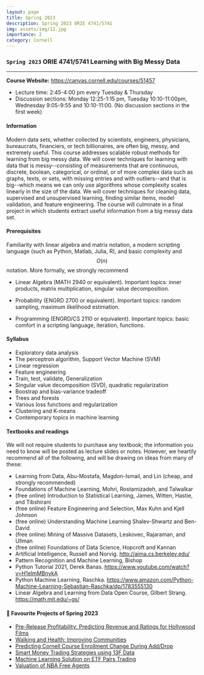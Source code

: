 ```yaml
---
layout: page
title: Spring 2023
description: Spring 2023 ORIE 4741/5741
img: assets/img/12.jpg
importance: 2
category: Cornell
---
```


###  `Spring 2023` ORIE 4741/5741 Learning with Big Messy Data
---

**Course Website:** <https://canvas.cornell.edu/courses/51457>

- Lecture time: 2:45-4:00 pm every Tuesday & Thursday
- Discussion sections: Monday 12:25-1:15 pm, Tuesday 10:10-11:00pm, Wednesday 9:05-9:55 and 10:10-11:00. (No discussion sections in the first week)

#### **Information** 

Modern data sets, whether collected by scientists, engineers, physicians, bureaucrats, financiers, or tech billionaires, are often big, messy, and extremely useful. This course addresses scalable robust methods for learning from big messy data. We will cover techniques for learning with data that is messy--consisting of measurements that are continuous, discrete, boolean, categorical, or ordinal, or of more complex data such as graphs, texts, or sets, with missing entries and with outliers--and that is big--which means we can only use algorithms whose complexity scales linearly in the size of the data. We will cover techniques for cleaning data, supervised and unsupervised learning, finding similar items, model validation, and feature engineering. The course will culminate in a final project in which students extract useful information from a big messy data set.

#### **Prerequisites**
Familiarity with linear algebra and matrix notation, a modern scripting language (such as Python, Matlab, Julia, R), and basic complexity and $$O(n)$$ notation. More formally, we strongly recommend

- Linear Algebra (MATH 2940 or equivalent). Important topics: inner products, matrix multiplication, singular value decomposition.
	
- Probability (ENGRD 2700 or equivalent). Important topics: random sampling, maximum likelihood estimation.
	
- Programming (ENGRD/CS 2110 or equivalent). Important topics: basic comfort in a scripting language, iteration, functions.


#### **Syllabus**
- Exploratory data analysis
- The perceptron algorithm, Support Vector Machine (SVM)
- Linear regression
- Feature engineering
- Train, test, validate, Generalization
- Singular value decomposition (SVD), quadratic regularization
- Boostrap and bias-variance tradeoff
- Trees and forests
- Various loss functions and regularization
- Clustering and K-means
- Contemporary topics in machine learning

#### **Textbooks and readings**
We will not require students to purchase any textbook; the information you need to know will be posted as lecture slides or notes. However, we heartily recommend all of the following, and will be drawing on ideas from many of these:
- Learning from Data, Abu-Mostafa, Magdon-Ismail, and Lin (cheap, and strongly recommended)
- Foundations of Machine Learning, Mohri, Rostamizadeh, and Talwalkar
- (free online) Introduction to Statistical Learning, James, Witten, Hastie, and Tibshirani
- (free online) Feature Engineering and Selection, Max Kuhn and Kjell Johnson
- (free online) Understanding Machine Learning Shalev-Shwartz and Ben-David
- (free online) Mining of Massive Datasets, Leskovec, Rajaraman, and Ullman
- (free online) Foundations of Data Science, Hopcroft and Kannan
- Artificial Intelligence, Russell and Norvig. <http://aima.cs.berkeley.edu/>
- Pattern Recognition and Machine Learning, Bishop
- Python Tutorial 2021, Derek Banas. <https://www.youtube.com/watch?v=H1elmMBnykA>
- Python Machine Learning, Raschka. <https://www.amazon.com/Python-Machine-Learning-Sebastian-Raschka/dp/1783555130>
- Linear Algebra and Learning from Data Open Course, Gilbert Strang. <https://math.mit.edu/~gs/>

#### **:star2: Favourite Projects of Spring 2023**
- [Pre-Release Profitability: Predicting Revenue and Ratings for Hollywood Films](https://github.com/tejhan/Movie-Success-Prediction/blob/main/Final%20Report.pdf)
- [Walking and Health: Improving Communities](https://github.com/emilyysm/WalkingandHealth/blob/main/orie%204741%20final%20report.pdf)
- [Predicting Cornell Course Enrollment Change During Add/Drop](https://github.com/Joeyetinghan/scheduling_prediction/blob/main/orie4741_final_project_report.pdf)
- [Smart Money Trading Strategies using 13F Data](https://github.com/yuyuCornell/SmartMoneyStrategy/blob/main/FinalReport5741.pdf)
- [Machine Learning Solution on ETF Pairs Trading](https://github.com/LinjiaF/ORIE_5741_MLStrategy/blob/main/ORIE_5741_Project_Report_Feng_Wan_Zou.pdf)
- [Valuation of NBA Free Agents](https://github.coecis.cornell.edu/sl2888/ORIE-5741-Project/blob/main/ORIE%205741%20Final%20Project%20Report.pdf)
